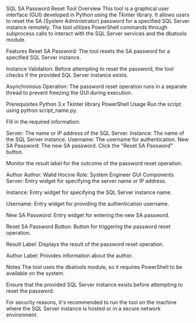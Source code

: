SQL SA Password Reset Tool
Overview
This tool is a graphical user interface (GUI) developed in Python using the Tkinter library. It allows users to reset the SA (System Administrator) password for a specified SQL Server instance remotely. The tool utilizes PowerShell commands through subprocess calls to interact with the SQL Server services and the dbatools module.

Features
Reset SA Password: The tool resets the SA password for a specified SQL Server instance.

Instance Validation: Before attempting to reset the password, the tool checks if the provided SQL Server instance exists.

Asynchronous Operation: The password reset operation runs in a separate thread to prevent freezing the GUI during execution.

Prerequisites
Python 3.x
Tkinter library
PowerShell
Usage
Run the script using python script_name.py.

Fill in the required information:

Server: The name or IP address of the SQL Server.
Instance: The name of the SQL Server instance.
Username: The username for authentication.
New SA Password: The new SA password.
Click the "Reset SA Password" button.

Monitor the result label for the outcome of the password reset operation.

Author
Author: Walid Hocine
Role: System Engineer
GUI Components
Server: Entry widget for specifying the server name or IP address.

Instance: Entry widget for specifying the SQL Server instance name.

Username: Entry widget for providing the authentication username.

New SA Password: Entry widget for entering the new SA password.

Reset SA Password Button: Button for triggering the password reset operation.

Result Label: Displays the result of the password reset operation.

Author Label: Provides information about the author.

Notes
The tool uses the dbatools module, so it requires PowerShell to be available on the system.

Ensure that the provided SQL Server instance exists before attempting to reset the password.

For security reasons, it's recommended to run the tool on the machine where the SQL Server instance is hosted or in a secure network environment.
